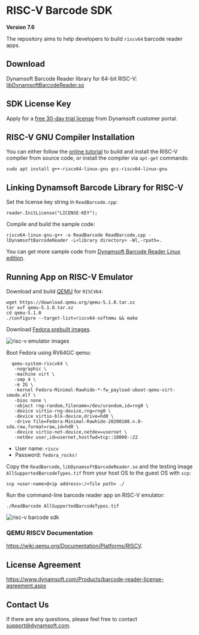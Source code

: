 # RISC-V Barcode SDK 
**Version 7.6**

The repository aims to help developers to build `riscv64` barcode reader apps.

## Download
Dynamsoft Barcode Reader library for 64-bit RISC-V: [libDynamsoftBarcodeReader.so](https://www.dynamsoft.com/handle-download?productId=1000003&productVersionId=1000355&productEditionId=1000007&downloadLink=https://download.dynamsoft.com/test/libDynamsoftBarcodeReader.so)

## SDK License Key
Apply for a [free 30-day trial license](https://www.dynamsoft.com/customer/license/trialLicense) from Dynamsoft customer portal.

## RISC-V GNU Compiler Installation

You can either follow the [online tutorial](https://github.com/riscv/riscv-gnu-toolchain) to build and install the RISC-V compiler from source code, or install the compiler via `apt-get` commands:

```
sudo apt install g++-riscv64-linux-gnu gcc-riscv64-linux-gnu
```

## Linking Dynamsoft Barcode Library for RISC-V
Set the license key string in `ReadBarcode.cpp`:

```
reader.InitLicense("LICENSE-KEY");
```

Compile and build the sample code:

```
riscv64-linux-gnu-g++ -o ReadBarcode ReadBarcode.cpp -lDynamsoftBarcodeReader -L<library directory> -Wl,-rpath=.
```

You can get more sample code from [Dynamsoft Barcode Reader Linux edition](https://www.dynamsoft.com/Downloads/Dynamic-Barcode-Reader-Download.aspx).

## Running App on RISC-V Emulator
Download and build [QEMU](https://www.qemu.org/download/#source) for `RISCV64`:

```
wget https://download.qemu.org/qemu-5.1.0.tar.xz
tar xvf qemu-5.1.0.tar.xz
cd qemu-5.1.0
./configure --target-list=riscv64-softmmu && make
```

Download [Fedora prebuilt images](https://dl.fedoraproject.org/pub/alt/risc-v/repo/virt-builder-images/images/).

![risc-v emulator images](https://www.dynamsoft.com/codepool/wp-content/uploads/2020/09/riscv-emulator-qemu.png)

Boot Fedora using RV64GC qemu:

```
  qemu-system-riscv64 \
   -nographic \
   -machine virt \
   -smp 4 \
   -m 2G \
   -kernel Fedora-Minimal-Rawhide-*-fw_payload-uboot-qemu-virt-smode.elf \
   -bios none \
   -object rng-random,filename=/dev/urandom,id=rng0 \
   -device virtio-rng-device,rng=rng0 \
   -device virtio-blk-device,drive=hd0 \
   -drive file=Fedora-Minimal-Rawhide-20200108.n.0-sda.raw,format=raw,id=hd0 \
   -device virtio-net-device,netdev=usernet \
   -netdev user,id=usernet,hostfwd=tcp::10000-:22
```
- User name: `riscv`
- Password: `fedora_rocks!`

Copy the `ReadBarcode`, `libDynamsoftBarcodeReader.so` and the testing image `AllSupportedBarcodeTypes.tif` from your host OS to the guest OS with `scp`:

```
scp <user-name>@<ip address>:/<file path> ./
```

Run the command-line barcode reader app on RISC-V emulator:

```
./ReadBarcode AllSupportedBarcodeTypes.tif
```

![risc-v barcode sdk](https://www.dynamsoft.com/codepool/wp-content/uploads/2020/09/riscv-barcode-sdk.png)

### QEMU RISCV Documentation 
https://wiki.qemu.org/Documentation/Platforms/RISCV.

## License Agreement
https://www.dynamsoft.com/Products/barcode-reader-license-agreement.aspx

## Contact Us
If there are any questions, please feel free to contact support@dynamsoft.com.
